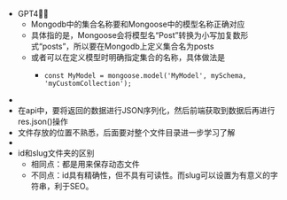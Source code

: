 - GPT4🐂🍺
	- Mongodb中的集合名称要和Mongoose中的模型名称正确对应
	- 具体指的是，Mongoose会将模型名“Post”转换为小写加复数形式“posts”，所以要在Mongodb上定义集合名为posts
	- 或者可以在定义模型时明确指定集合的名称，具体做法是
		- ```
		  const MyModel = mongoose.model('MyModel', mySchema, 'myCustomCollection');
		  ```
-
- 在api中，要将返回的数据进行JSON序列化，然后前端获取到数据后再进行res.json()操作
- 文件存放的位置不熟悉，后面要对整个文件目录进一步学习了解
-
- id和slug文件夹的区别
	- 相同点：都是用来保存动态文件
	- 不同点：id具有精确性，但不具有可读性。而slug可以设置为有意义的字符串，利于SEO。